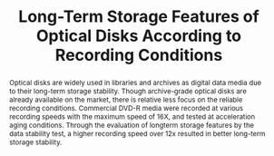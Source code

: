 ---
abstract: Optical disks are widely used in libraries and archives as digital data
  media due to their long-term storage stability. Though archive-grade optical disks
  are already available on the market, there is relative less focus on the reliable
  recording conditions. Commercial DVD-R media were recorded at various recording
  speeds with the maximum speed of 16X, and tested at acceleration aging conditions.
  Through the evaluation of longterm storage features by the data stability test,
  a higher recording speed over 12x resulted in better long-term storage stability.
creators:
- Lee, Kwan-Yong
- Kim, Young-Joo
- Cho, Won-Ik
date: null
document_url: https://services.phaidra.univie.ac.at/api/object/o:294272/download
grand_parent: iPRES
institutions: []
keywords:
- singapore
- long-term data storage
- optical disks
- archival application
- recording condition
- data stability
landing_page_url: https://phaidra.univie.ac.at/o:294272
language: eng
layout: publication
license: CC BY-SA 3.0 AT
notes_url: null
parent: iPRES 2011
publication_type: paper
size: 844476
slides_url: null
source_name: iPRES
stream_url: null
title: Long-Term Storage Features of Optical Disks According to Recording Conditions
year: 2011
---